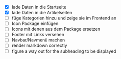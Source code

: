 - [x] lade Daten in die Startseite
- [x] lade Daten in die Artikelseiten
- [ ] füge Kategorien hinzu und zeige sie im Frontend an
- [ ] Icon Package einfügen
- [ ] Icons mit denen aus dem Package ersetzen
- [ ] Footer mit Links versehen
- [ ] Navbar/Navmenü machen
- [ ] render markdown correctly
- [ ] figure a way out for the subheading to be displayed
